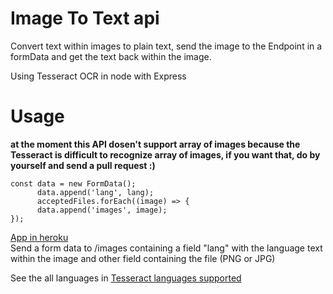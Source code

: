 # Image To Text api
Convert text within images to plain text, send the image to the Endpoint in a formData and get the text back within the image.

Using Tesseract OCR in node with Express

# Usage
**at the moment  this API dosen't support array of images because the Tesseract is difficult to recognize array of images, if you want that, do by yourself and send a pull request :)**

```
const data = new FormData();
      data.append('lang', lang);
      acceptedFiles.forEach((image) => {
      data.append('images', image);
});
```

<a target="_blank" rel="noopener noreferrer" href="https://image-to-text-api.herokuapp.com/">App in heroku</a>  
Send a form data to /images containing a field "lang" with the language text within the image and other field containing the file (PNG or JPG)  

See the all languages in <a target="_blank" rel="noopener noreferrer" href="https://tesseract-ocr.github.io/tessdoc/Data-Files#data-files-for-version-400-november-29-2016">Tesseract languages supported</a>
